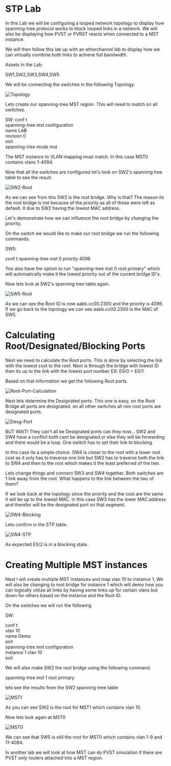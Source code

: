 # STP Lab

In this Lab we will be configuring a looped network topology to display how spanning-tree protocol works to block looped links in a network. We will also be displaying how PVST or PVRST reacts when connected to a MST instance.

We will then follow this lab up with an etherchannel lab to display how we can virtually combine both links to achieve full bandwidth.

Assets in the Lab:

SW1,SW2,SW3,SW4,SW5

We will be connecting the switches in the following Topology:

![Topology](Images/Topology.png)

Lets create our spanning-tree MST region. This will need to match on all switches.

SW:
conf t  
spanning-tree mst configuration  
name LAB  
revision 0  
exit  
spanning-tree mode mst  

The MST instance to VLAN mapping must match. In this case MST0 contains vlans 1-4094.

Now that all the switches are configured let's look on SW2's spanning tree table to see the result.

![SW2-Root](Images/SW2-Root.png)

As we can see from this SW2 is the root bridge. Why is that? The reason its the root bridge is not because of the priority as all of those were left as default. It due to SW2 having the lowest MAC address.

Let's demonstrate how we can influence the root bridge by changing the priority.

On the switch we would like to make our root bridge we run the following commands.

SW5:

conf t
spanning-tree mst 0 priority 4096


You also have the option to run "spanning-tree mst 0 root primary" which will automatically make it the lowest priority out of the current bridge ID's.

Now lets look at SW2's spanning tree table again.

![SW5-Root](Images/SW5-Root.png)

As we can see the Root ID is now aabb.cc00.2300 and the priority is 4096. If we go back to the topology we can see aabb.cc00.2300 is the MAC of SW5.

# Calculating Root/Designated/Blocking Ports

Next we need to calculate the Root ports. This is done by selecting the link with the lowest cost to the root. Next is through the bridge with lowest ID then its up to the link with the lowest port number EX: E0/0 > E0/1.

Based on that information we get the following Root ports.

![Root-Port-Calculation](Images/Root-Port-Calculation.png)

Next lets determine the Designated ports. This one is easy, on the Root Bridge all ports are designated. on all other switches all non root ports are designated ports.

![Desg-Port](Images/Desg-Port.png)

BUT WAIT! They can't all be Designated ports can they now... SW2 and SW4 have a conflict both cant be designated or else they will be forwarding and there would be a loop. One switch has to set their link to blocking.

In this case its a simple choice. SW4 is closer to the root with a lower root cost as it only has to traverse one link but SW2 has to traverse both the link to SW4 and then to the root which makes it the least preferred of the two.

Lets change things and connect SW3 and SW4 together. Both switches are 1 link away from the root. What happens to the link between the two of them?

If we look back at the topology since the priority and the cost are the same it will be up to the lowest MAC. in this case SW3 has the lower MAC address and therefor will be the designated port on that segment.

![SW4-Blocking](Images/SW4-Blocking.png)

Lets confirm in the STP table.

![SW4-STP](Images/SW4-STP.png)

As expected E0/2 is in a blocking state. 

# Creating Multiple MST instances

Next I will create multiple MST instances and map vlan 10 to instance 1. We will also be changing to root bridge for instance 1 which will demo how you can logically utilize all links by having some links up for certain vlans but down for others based on the instance and the Root ID.

On the switches we will run the following

SW:

conf t  
vlan 10  
name Demo  
exit  
spanning-tree mst configuration  
instance 1 vlan 10  
exit  

We will also make SW2 the root bridge using the following command.

spanning-tree mst 1 root primary

lets see the results from the SW2 spanning-tree table

![MST1](Images/MST1.png)

As you can see SW2 is the root for MST1 which contains vlan 10.

Now lets look again at MST0

![MST0](Images/MST0.png)

We can see that SW5 is still the root for MST0 which contains vlan 1-9 and 11-4094.

In another lab we will look at how MST can do PVST simulation if there are PVST only routers attached into a MST region.


